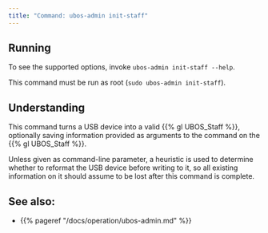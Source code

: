 ```yaml
---
title: "Command: ubos-admin init-staff"
---
```


## Running

To see the supported options, invoke ``ubos-admin init-staff --help``.

This command must be run as root (``sudo ubos-admin init-staff``).

## Understanding

This command turns a USB device into a valid {{% gl UBOS_Staff %}}, optionally
saving information provided as arguments to the command on the {{% gl UBOS_Staff %}}.

Unless given as command-line parameter, a heuristic is used to determine whether
to reformat the USB device before writing to it, so all existing information on
it should assume to be lost after this command is complete.

## See also:

* {{% pageref "/docs/operation/ubos-admin.md" %}}
